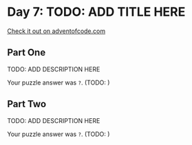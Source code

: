 # Day 7: TODO: ADD TITLE HERE

[Check it out on adventofcode.com](https://adventofcode.com/2023/day/7)

## Part One

TODO: ADD DESCRIPTION HERE

Your puzzle answer was `?`. (TODO: )

## Part Two

TODO: ADD DESCRIPTION HERE

Your puzzle answer was `?`. (TODO: )
